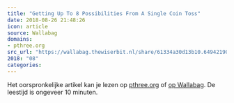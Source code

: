 ```yaml
---
title: "Getting Up To 8 Possibilities From A Single Coin Toss"
date: 2018-08-26 21:48:26
icon: article
source: Wallabag
domains:
- pthree.org
src_url: "https://wallabag.thewiserbit.nl/share/61334a30d13b10.64942190"
2018: "08"
categories:
---
```

Het oorspronkelijke artikel kan je lezen op [pthree.org](https://pthree.org/2018/08/10/getting-up-to-8-possibilities-from-a-single-coin-toss/) of [op Wallabag](https://wallabag.thewiserbit.nl/share/61334a30d13b10.64942190). De leestijd is ongeveer 10 minuten.